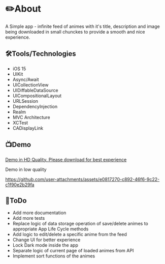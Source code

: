 # ✏️About

A Simple app - infinite feed of animes with it's title, description and image
being downloaded in small chunckes to provide a smooth and nice experience.

## 🛠Tools/Technologies
- iOS 15
- UIKit
- Async/Await
- UICollectionView
- UIDiffableDataSource
- UICompositionalLayout
- URLSession
- DependencyInjection
- Realm
- MVC Architecture
- XCTest
- CADisplayLink


## 📺Demo

[Demo in HD Quality. Please download for best experience](https://disk.yandex.com/i/hEmMCDi2m9KLdA)

Demo in low quality


https://github.com/user-attachments/assets/e0817270-c892-46f6-9c22-c1f90e2b29fa


## 📌ToDo
- Add more documentation
- Add more tests
- Replace logic of data storage operation of save/delete animes to appropriate App Life Cycle methods
- Add logic to edit/delete a specific anime from the feed
- Change UI for better experience
- Lock Dark mode inside the app
- Separate logic of current page of loaded animes from API
- Implement sort functions of the animes


